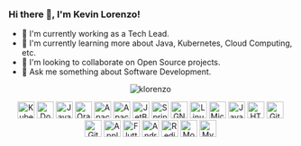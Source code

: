 ### Hi there 👋, I'm Kevin Lorenzo!

- 🔭 I'm currently working as a Tech Lead.
- 🌱 I'm currently learning more about Java, Kubernetes, Cloud Computing, etc.
- 👯 I'm looking to collaborate on Open Source projects.
- 💬 Ask me something about Software Development.

<p align="center">
  <img src="https://komarev.com/ghpvc/?username=klorenzo&color=blue&style=flat-square&label=Profile%20Views" alt="klorenzo" />
</p>

<p align="center">
  <img src="https://www.vectorlogo.zone/logos/kubernetes/kubernetes-icon.svg" alt="Kubernetes" width="30" />
  <img src="https://www.vectorlogo.zone/logos/docker/docker-icon.svg" alt="Docker" width="30" />
  <img src="https://www.vectorlogo.zone/logos/java/java-icon.svg" alt="Java" width="30" />
  <img src="https://www.vectorlogo.zone/logos/oracle/oracle-icon.svg" alt="Oracle" width="30" />
  <img src="https://www.vectorlogo.zone/logos/apache_tomcat/apache_tomcat-icon.svg" alt="Apache Tomcat" width="30" />
  <img src="https://www.vectorlogo.zone/logos/apache/apache-icon.svg" alt="Apache" width="30" />
  <img src="https://www.vectorlogo.zone/logos/jetbrains/jetbrains-icon.svg" alt="JetBrains" width="30" />
  <img src="https://www.vectorlogo.zone/logos/springio/springio-icon.svg" alt="Spring" width="30" />
  <img src="https://www.vectorlogo.zone/logos/gnu/gnu-icon.svg" alt="GNU" width="30" />
  <img src="https://www.vectorlogo.zone/logos/linux/linux-icon.svg" alt="Linux" width="30" />
  <img src="https://www.vectorlogo.zone/logos/microsoft/microsoft-icon.svg" alt="Microsoft" width="30" />
  <img src="https://www.vectorlogo.zone/logos/javascript/javascript-icon.svg" alt="JavaScript" width="30" />
  <img src="https://www.vectorlogo.zone/logos/w3_html5/w3_html5-icon.svg" alt="HTML5" width="30" />
  <img src="https://www.vectorlogo.zone/logos/github/github-icon.svg" alt="GitHub" width="30" />
  <img src="https://www.vectorlogo.zone/logos/git-scm/git-scm-icon.svg" alt="Git" width="30" />
  <img src="https://www.vectorlogo.zone/logos/apple/apple-icon.svg" alt="Apple" width="30" />
  <img src="https://www.vectorlogo.zone/logos/flutterio/flutterio-icon.svg" alt="Flutter" width="30" />
  <img src="https://www.vectorlogo.zone/logos/android/android-official.svg" alt="Android" width="30" />
  <img src="https://www.vectorlogo.zone/logos/redis/redis-icon.svg" alt="Redis" width="30" />
  <img src="https://www.vectorlogo.zone/logos/mongodb/mongodb-icon.svg" alt="MongoDB" width="30" />
  <img src="https://www.vectorlogo.zone/logos/mysql/mysql-icon.svg" alt="MySQL" width="30" />
</p>

<!--
**klorenzo/klorenzo** is a ✨ _special_ ✨ repository because its `README.md` (this file) appears on your GitHub profile.
-->
